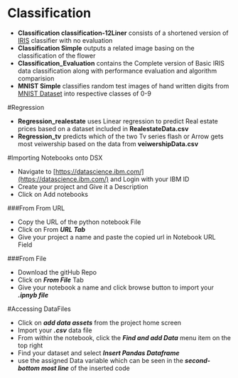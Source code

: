 
# Classification

* **Classification classification-12Liner** consists of a shortened version of [IRIS](https://en.wikipedia.org/wiki/Iris_flower_data_set) classifier with no evaluation
* **Classification Simple** outputs a related image basing on the classification of the flower
* **Classification_Evaluation** contains the Complete version of Basic IRIS data classification along with performance evaluation and algorithm comparision
* **MNIST Simple** classifies random test images of hand written digits from [MNIST Dataset](http://yann.lecun.com/exdb/mnist/) into respective classes of 0-9

#Regression
* **Regression_realestate** uses Linear regression to predict Real estate prices based on a dataset included in **RealestateData.csv**
* **Regression_tv** predicts which of the two Tv series flash or Arrow gets most veiwership based on the data from **veiwershipData.csv**

#Importing Notebooks onto DSX
* Navigate to [https://datascience.ibm.com/](https://datascience.ibm.com/) and Login with your IBM ID
* Create your project and Give it a Description
* Click on Add notebooks

###From From URL
* Copy the URL of the python notebook File
* Click on From ***URL Tab***
* Give your project a name and paste the copied url in Notebook URL Field

###From File

* Download the gitHub Repo
* Click on ***From File*** Tab
* Give your notebook a name and click browse button to import your ***.ipnyb file***

#Accessing DataFiles
* Click on ***add data assets*** from the project home screen
* Import your ***.csv*** data file
* From within the notebook, click the ***Find and add Data*** menu item on the top right
* Find your dataset and select ***Insert Pandas Dataframe***
* use the assigned Data variable which can be seen in the ***second-bottom most line*** of the inserted code
